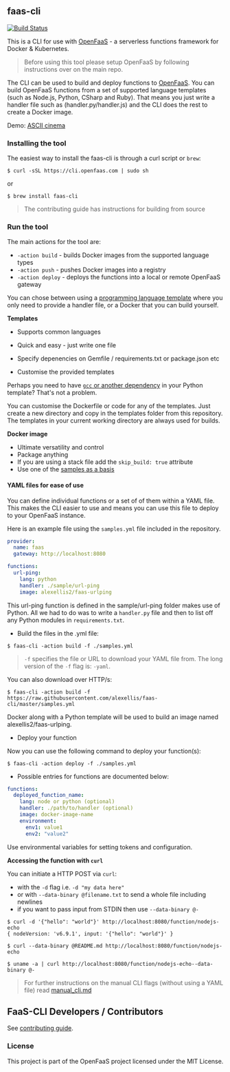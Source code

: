 ## faas-cli

[![Build Status](https://travis-ci.org/alexellis/faas-cli.svg?branch=master)](https://travis-ci.org/alexellis/faas-cli)

This is a CLI for use with [OpenFaaS](https://github.com/alexellis/faas) - a serverless functions framework for Docker & Kubernetes.

> Before using this tool please setup OpenFaaS by following instructions over on the main repo.

The CLI can be used to build and deploy functions to [OpenFaaS](https://github.com/alexellis/faas). You can build OpenFaaS functions from a set of supported language templates (such as Node.js, Python, CSharp and Ruby). That means you just write a handler file such as (handler.py/handler.js) and the CLI does the rest to create a Docker image.

Demo: [ASCII cinema](https://asciinema.org/a/121234)

### Installing the tool

The easiest way to install the faas-cli is through a curl script or `brew`:

```
$ curl -sSL https://cli.openfaas.com | sudo sh
```

or

```
$ brew install faas-cli
```

> The contributing guide has instructions for building from source

### Run the tool

The main actions for the tool are:

* `-action build` - builds Docker images from the supported language types
* `-action push` - pushes Docker images into a registry
* `-action deploy` - deploys the functions into a local or remote OpenFaaS gateway

You can chose between using a [programming language template](https://github.com/alexellis/faas-cli/tree/master/template) where you only need to provide a handler file, or a Docker that you can build yourself.

**Templates**

* Supports common languages
* Quick and easy - just write one file
* Specify depenencies on Gemfile / requirements.txt or package.json etc

* Customise the provided templates

Perhaps you need to have [`gcc` or another dependency](https://github.com/alexellis/faas-office-sample) in your Python template? That's not a problem.

You can customise the Dockerfile or code for any of the templates. Just create a new directory and copy in the templates folder from this repository. The templates in your current working directory are always used for builds.

**Docker image**

* Ultimate versatility and control
* Package anything
* If you are using a stack file add the `skip_build: true` attribute
* Use one of the [samples as a basis](https://github.com/alexellis/faas/tree/master/sample-functions)

#### YAML files for ease of use

You can define individual functions or a set of of them within a YAML file. This makes the CLI easier to use and means you can use this file to deploy to your OpenFaaS instance.

Here is an example file using the `samples.yml` file included in the repository.

```yaml
provider:
  name: faas
  gateway: http://localhost:8080

functions:
  url-ping:
    lang: python
    handler: ./sample/url-ping
    image: alexellis2/faas-urlping
```

This url-ping function is defined in the sample/url-ping folder makes use of Python. All we had to do was to write a `handler.py` file and then to list off any Python modules in `requirements.txt`.

* Build the files in the .yml file:

```
$ faas-cli -action build -f ./samples.yml
```

> `-f` specifies the file or URL to download your YAML file from. The long version of the `-f` flag is: `-yaml`.

You can also download over HTTP/s:

```
$ faas-cli -action build -f https://raw.githubusercontent.com/alexellis/faas-cli/master/samples.yml
```

Docker along with a Python template will be used to build an image named alexellis2/faas-urlping.

* Deploy your function

Now you can use the following command to deploy your function(s):

```
$ faas-cli -action deploy -f ./samples.yml
```

* Possible entries for functions are documented below:

```yaml
functions:
  deployed_function_name:
    lang: node or python (optional)
    handler: ./path/to/handler (optional)
    image: docker-image-name
    environment:
      env1: value1
      env2: "value2"
```

Use environmental variables for setting tokens and configuration.

**Accessing the function with `curl`**

You can initiate a HTTP POST via `curl`:

* with the `-d` flag i.e. `-d "my data here"`
* or with `--data-binary @filename.txt` to send a whole file including newlines
* if you want to pass input from STDIN then use `--data-binary @-`

```
$ curl -d '{"hello": "world"}' http://localhost:8080/function/nodejs-echo
{ nodeVersion: 'v6.9.1', input: '{"hello": "world"}' }

$ curl --data-binary @README.md http://localhost:8080/function/nodejs-echo

$ uname -a | curl http://localhost:8080/function/nodejs-echo--data-binary @-
```

> For further instructions on the manual CLI flags (without using a YAML file) read [manual_cli.md](https://github.com/alexellis/faas-cli/blob/master/MANUAL_CLI.md)

## FaaS-CLI Developers / Contributors

See [contributing guide](https://github.com/alexellis/faas-cli/blob/master/CONTRIBUTING.md).

### License

This project is part of the OpenFaaS project licensed under the MIT License.
